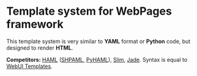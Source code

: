 Template system for WebPages framework
===

This template system is very similar to **YAML** format or **Python** code, but designed to render **HTML**.

**Competitors:** [HAML](http://haml.info) ([SHPAML](https://github.com/dsc/shpaml), [PyHAML](https://github.com/mikeboers/PyHAML)), [Slim](http://slim-lang.com), [Jade](http://jade-lang.com/). Syntax is equal to [WebUI Templates](https://github.com/webui/template).
